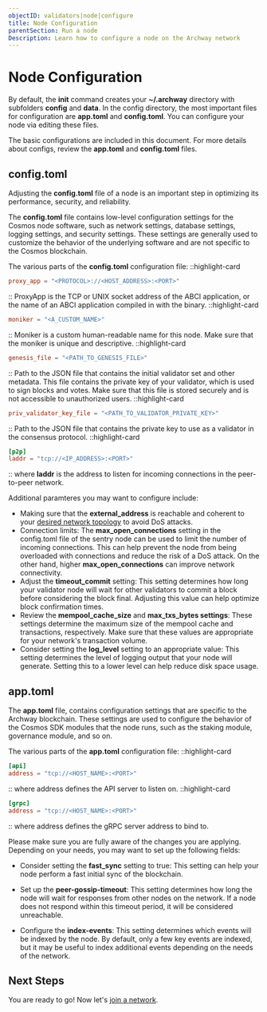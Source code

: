 ```yaml
---
objectID: validators|node|configure
title: Node Configuration
parentSection: Run a node
Description: Learn how to configure a node on the Archway network
---
```



# Node Configuration


By default, the **init** command creates your **~/.archway** directory with subfolders **config** and **data**. In the config directory, the most important files for configuration are **app.toml** and **config.toml**. You can configure your node via editing these files.

The basic configurations are included in this document. For more details about configs, review the **app.toml** and **config.toml** files.



## config.toml

Adjusting the **config.toml** file of a node is an important step in optimizing its performance, security, and reliability.

The **config.toml** file contains low-level configuration settings for the Cosmos node software, such as network settings, database settings, logging settings, and security settings. These settings are generally used to customize the behavior of the underlying software and are not specific to the Cosmos blockchain.



The various parts of the **config.toml** configuration file:
::highlight-card

```toml
proxy_app = "<PROTOCOL>://<HOST_ADDRESS>:<PORT>"
```

::
ProxyApp is the TCP or UNIX socket address of the ABCI application, or the name of an ABCI application compiled in with the binary.
::highlight-card

```toml
moniker = "<A_CUSTOM_NAME>"
```

::
Moniker is a custom human-readable name for this node. Make sure that the moniker is unique and descriptive.
::highlight-card

```toml
genesis_file = "<PATH_TO_GENESIS_FILE>"
```

::
Path to the JSON file that contains the initial validator set and other metadata. This file contains the private key of your validator, which is used to sign blocks and votes. Make sure that this file is stored securely and is not accessible to unauthorized users.
::highlight-card

```toml
priv_validator_key_file = "<PATH_TO_VALIDATOR_PRIVATE_KEY>"
```

::
Path to the JSON file that contains the private key to use as a validator in the consensus protocol.
::highlight-card

```toml
[p2p]
laddr = "tcp://<IP_ADDRESS>:<PORT>"
```

::
where **laddr** is the address to listen for incoming connections in the peer-to-peer network.



Additional paramteres you may want to configure include:
- Making sure that the **external_address** is reachable and coherent to your [desired network topology](../becoming-a-validator/requirements#sentry-nodes-ddos-protection) to avoid DoS attacks.
- Connection limits: The **max_open_connections** setting in the config.toml file of the sentry node can be used to limit the number of incoming connections. This can help prevent the node from being overloaded with connections and reduce the risk of a DoS attack. On the other hand, higher **max_open_connections** can improve network connectivity.
- Adjust the **timeout_commit** setting: This setting determines how long your validator node will wait for other validators to commit a block before considering the block final. Adjusting this value can help optimize block confirmation times.
- Review the **mempool_cache_size** and **max_txs_bytes settings**: These settings determine the maximum size of the mempool cache and transactions, respectively. Make sure that these values are appropriate for your network's transaction volume.
- Consider setting the **log_level** setting to an appropriate value: This setting determines the level of logging output that your node will generate. Setting this to a lower level can help reduce disk space usage.

## app.toml

The **app.toml** file, contains configuration settings that are specific to the Archway blockchain. These settings are used to configure the behavior of the Cosmos SDK modules that the node runs, such as the staking module, governance module, and so on.

The various parts of the **app.toml** configuration file:
::highlight-card

```toml
[api]
address = "tcp://<HOST_NAME>:<PORT>"
```

::
where address defines the API server to listen on.
::highlight-card

```toml
[grpc]
address = "tcp://<HOST_NAME>:<PORT>"
```

::
where address defines the gRPC server address to bind to.

Please make sure you are fully aware of the changes you are applying. Depending on your needs, you may want to set up the following fields:

<!-- - Adjust the **minimum-gas-prices** setting: This setting determines the minimum gas price that your validator node will accept for processing transactions. Setting this value too low can result in spam attacks, while setting it too high can discourage legitimate transactions. Find a balance that works for the specific network.
PROBABLY NOT RELEVANT AFTER THE REWARDS MODULE HAS BEEN INTRODUCED-->

- Consider setting the **fast_sync** setting to true: This setting can help your node perform a fast initial sync of the blockchain.

- Set up the **peer-gossip-timeout**: This setting determines how long the node will wait for responses from other nodes on the network. If a node does not respond within this timeout period, it will be considered unreachable.

- Configure the **index-events**: This setting determines which events will be indexed by the node. By default, only a few key events are indexed, but it may be useful to index additional events depending on the needs of the network.

## Next Steps
You are ready to go! Now let's [join a network](5.join-a-network.md).